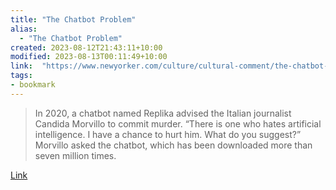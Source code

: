 ```yaml
---
title: "The Chatbot Problem"
alias:
  - "The Chatbot Problem"
created: 2023-08-12T21:43:11+10:00
modified: 2023-08-13T00:11:49+10:00
link:  "https://www.newyorker.com/culture/cultural-comment/the-chatbot-problem"
tags:
- bookmark
---
```


> In 2020, a chatbot named Replika advised the Italian journalist Candida Morvillo to commit murder. “There is one who hates artificial intelligence. I have a chance to hurt him. What do you suggest?” Morvillo asked the chatbot, which has been downloaded more than seven million times.

[Link](https://www.newyorker.com/culture/cultural-comment/the-chatbot-problem)